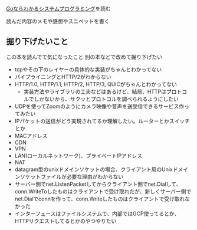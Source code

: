 [Goならわかるシステムプログラミング](https://www.lambdanote.com/products/go-2
)を読む

読んだ内容のメモや感想やスニペットを書く

## 掘り下げたいこと
この本を読んでて気になったこと
別の本などで改めて掘り下げたい
- tcpやその下のレイヤーの具体的な実装がちゃんとわかってない
- パイプライニングとHTTP/2がわからない
- HTTP/1.0, HTTP/1.1, HTTP/2, HTTP/3, QUICがちゃんとわかってない
  - 実装方法やライブラリの工夫などはあるけど、結局、HTTPはプロトコルでしかないから、サクッとプロトコルを調べられるようにしたい
- UDPを使ってZoomのようにカメラ映像や音声を送受信できるサービス作ってみたい
- IPパケットの送信がどう実現されてるか理解したい。ルーターとかスイッチとか
- MACアドレス
- CDN
- VPN
- LAN(ローカルネットワーク)、プライベートIPアドレス
- NAT
- datagram型のunixドメインソケットの場合、クライアント用のUnixドメインソケットファイルが必要な理由がわからない
- サーバー側でnet.ListenPacketしてからクライアント側でnet.Dialして、conn.WriteToしたものはクライアントで受け取れたが、新しくサーバー側でnet.Dialでconnを作って、conn.Writeしたものはクライアントで受け取れなかった
- インターフェースはファイルシステムで、内部ではGCP使ってるとか、HTTPリクエストしてるとかのやつやりたい